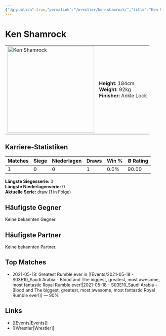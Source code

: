 ```yaml
---
{"dg-publish":true,"permalink":"/wrestler/ken-shamrock/","title":"Ken Shamrock","tags":["wrestler"],"noteIcon":""}
---
```



# Ken Shamrock

<table>
        <tr>
        <td><img src="https://github.com/CptSpaulding1980/choke-slam-wrestling/releases/download/images/Ken_Shamrock.png" width="280" alt="Ken Shamrock"></td>
        <td>
        <b>Height:</b> 184cm<br>
        <b>Weight:</b> 92kg<br>
        <b>Finisher:</b> Ankle Lock<br>
        </td>
        </tr>
        </table>
        
## Karriere-Statistiken

| Matches | Siege | Niederlagen | Draws | Win % | Ø Rating |
|---------|-------|-------------|-------|-------|-----------|
| 1 | 0 | 0 | 1 | 0.0% | 90.00 |

**Längste Siegesserie:** 0<br>**Längste Niederlagenserie:** 0<br>**Aktuelle Serie:** draw (1 in Folge)


## Häufigste Gegner
Keine bekannten Gegner.

## Häufigste Partner
Keine bekannten Partner.

## Top Matches
- 2021-05-18: Greatest Rumble ever in [[Events/2021-05-18 - S03E10_Saudi Arabia - Blood and The biggest, greatest, most awesome, most fantastic Royal Rumble ever!\|2021-05-18 - S03E10_Saudi Arabia - Blood and The biggest, greatest, most awesome, most fantastic Royal Rumble ever!]] — 90%

## Links
- [[Events\|Events]]
- [[Wrestler\|Wrestler]]
